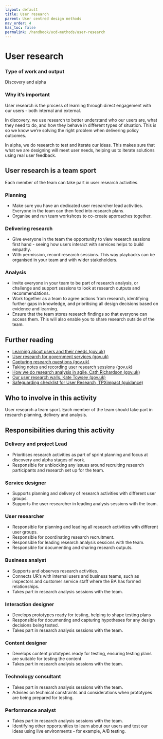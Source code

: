 ```yaml
---
layout: default
title: User research
parent: User centred design methods
nav_order: 4
has_toc: false
permalink: /handbook/ucd-methods/user-research
---
```


# User research
### Type of work and output
Discovery and alpha
### Why it’s important
User research is the process of learning through direct engagement with our users - both internal and external.

In discovery, we use research to better understand who our users are, what they need to do, and how they behave in different types of situation. This is so we know we’re solving the right problem when delivering policy outcomes.

In alpha, we do research to test and iterate our ideas. This makes sure that what we are designing will meet user needs, helping us to iterate solutions using real user feedback.

## User research is a team sport
Each member of the team can take part in user research activities.
### Planning 
- Make sure you have an dedicated user researcher lead activities. Everyone in the team can then feed into research plans.
- Organise and run team workshops to co-create approaches together.
### Delivering research
- Give everyone in the team the opportunity to view research sessions first hand - seeing how users interact with services helps to build empathy.
- With permission, record research sessions. This way playbacks can be organised in your team and with wider stakeholders.
### Analysis
- Invite everyone in your team to be part of research analysis, or challenge and support sessions to look at research outputs and recommendations.
- Work together as a team to agree actions from research, identifying further gaps in knowledge, and prioritising all design decisions based on evidence and learning.
- Ensure that the team stores research findings so that everyone can access them. This will also enable you to share research outside of the team.

## Further reading
- [Learning about users and their needs (gov.uk)](https://www.gov.uk/service-manual/user-research/start-by-learning-user-needs)
- [User research for government services (gov.uk)](https://www.gov.uk/service-manual/user-research/how-user-research-improves-service-design)
- [Capturing research questions (gov.uk)](https://www.gov.uk/service-manual/user-research/capturing-research-questions)
- [Taking notes and recording user research sessions (gov.uk)](https://www.gov.uk/service-manual/user-research/taking-notes-and-recording-user-research-sessions)
- [How we do research analysis in agile, Cath Richardson (gov.uk)](https://userresearch.blog.gov.uk/2014/06/05/how-we-do-research-analysis-in-agile/)
- [Our user research walls, Kate Towsey (gov.uk)](https://gds.blog.gov.uk/2014/09/03/vertical-campfires-our-user-research-walls/)
- [Safeguarding checklist for User Research, TPXimpact (guidance)](https://docs.google.com/presentation/d/1eRVgipjafh2p3Ur5GSqijrFwZedKu4Dx65K41VqJcCg/edit?usp=sharing)

## Who to involve in  this activity
User research a team sport. Each member of the team should take part in research planning, delivery and analysis.

## Responsibilities during this activity

### Delivery and project Lead
- Prioritises research activities as part of sprint planning and focus at discovery and alpha stages of work. 
- Responsible for unblocking any issues around recruiting research participants and research set up for the team.

### Service designer 
- Supports planning and delivery of research activities with different user groups.
- Supports the user researcher in leading analysis sessions with the team.

### User researcher
- Responsible for planning and leading all research activities with different user groups.
- Responsible for coordinating research recruitment.
- Responsible for leading research analysis sessions with the team.
- Responsible for documenting and sharing research outputs.

### Business analyst
- Supports and observes research activities. 
- Connects UR’s with internal users and business teams, such as inspectors and customer service staff where the BA has formed relationships.
- Takes part in research analysis sessions with the team.

### Interaction designer
- Develops prototypes ready for testing, helping to shape testing plans
- Responsible for documenting and capturing hypotheses for any design decisions being tested. 
- Takes part in research analysis sessions with the team.

### Content designer
- Develops content prototypes ready for testing, ensuring testing plans are suitable for testing the content
- Takes part in research analysis sessions with the team.

### Technology consultant
- Takes part in research analysis sessions with the team.
- Advises on technical constraints and considerations when prototypes are being prepared for testing.

### Performance analyst
- Takes part in research analysis sessions with the team.
- Identifying other opportunities to learn about our users and test our ideas using live environments - for example, A/B testing.
